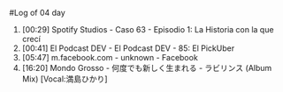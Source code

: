 #Log of 04 day

1. [00:29] Spotify Studios - Caso 63 - Episodio 1: La Historia con la que crecí
1. [00:41] El Podcast DEV - El Podcast DEV - 85: El PickUber
1. [05:47] m.facebook.com - unknown - Facebook
1. [16:20] Mondo Grosso - 何度でも新しく生まれる - ラビリンス (Album Mix) [Vocal:満島ひかり]
